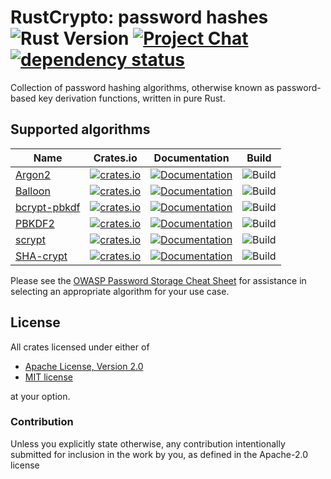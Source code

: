 # RustCrypto: password hashes ![Rust Version][rustc-image] [![Project Chat][chat-image]][chat-link] [![dependency status][deps-image]][deps-link]

Collection of password hashing algorithms, otherwise known as password-based key
derivation functions, written in pure Rust.

## Supported algorithms

| Name      | Crates.io  | Documentation | Build |
|-----------|------------|---------------|-------|
| [Argon2](https://en.wikipedia.org/wiki/Argon2)  | [![crates.io](https://img.shields.io/crates/v/argon2.svg)](https://crates.io/crates/argon2) | [![Documentation](https://docs.rs/argon2/badge.svg)](https://docs.rs/argon2) | ![Build](https://github.com/RustCrypto/password-hashes/workflows/argon2/badge.svg?branch=master&event=push) |
| [Balloon](https://en.wikipedia.org/wiki/Balloon_hashing)  | [![crates.io](https://img.shields.io/crates/v/balloon-hash.svg)](https://crates.io/crates/balloon-hash) | [![Documentation](https://docs.rs/balloon-hash/badge.svg)](https://docs.rs/balloon-hash) | ![Build](https://github.com/RustCrypto/password-hashes/workflows/balloon/badge.svg?branch=master&event=push) |
| [bcrypt-pbkdf](https://flak.tedunangst.com/post/bcrypt-pbkdf) | [![crates.io](https://img.shields.io/crates/v/bcrypt-pbkdf.svg)](https://crates.io/crates/bcrypt-pbkdf) | [![Documentation](https://docs.rs/bcrypt-pbkdf/badge.svg)](https://docs.rs/bcrypt-pbkdf) | ![Build](https://github.com/RustCrypto/password-hashes/workflows/bcrypt-pbkdf/badge.svg?branch=master&event=push) |
| [PBKDF2](https://en.wikipedia.org/wiki/PBKDF2)  | [![crates.io](https://img.shields.io/crates/v/pbkdf2.svg)](https://crates.io/crates/pbkdf2) | [![Documentation](https://docs.rs/pbkdf2/badge.svg)](https://docs.rs/pbkdf2) | ![Build](https://github.com/RustCrypto/password-hashes/workflows/pbkdf2/badge.svg?branch=master&event=push) |
| [scrypt](https://en.wikipedia.org/wiki/Scrypt)  | [![crates.io](https://img.shields.io/crates/v/scrypt.svg)](https://crates.io/crates/scrypt) | [![Documentation](https://docs.rs/scrypt/badge.svg)](https://docs.rs/scrypt) | ![Build](https://github.com/RustCrypto/password-hashes/workflows/scrypt/badge.svg?branch=master&event=push) |
| [SHA-crypt](https://www.akkadia.org/drepper/SHA-crypt.txt)    | [![crates.io](https://img.shields.io/crates/v/sha-crypt.svg)](https://crates.io/crates/sha-crypt) | [![Documentation](https://docs.rs/sha-crypt/badge.svg)](https://docs.rs/sha-crypt) | ![Build](https://github.com/RustCrypto/password-hashes/workflows/sha-crypt/badge.svg?branch=master&event=push) |

Please see the [OWASP Password Storage Cheat Sheet] for assistance in selecting
an appropriate algorithm for your use case.

## License

All crates licensed under either of

 * [Apache License, Version 2.0](http://www.apache.org/licenses/LICENSE-2.0)
 * [MIT license](http://opensource.org/licenses/MIT)

at your option.

### Contribution

Unless you explicitly state otherwise, any contribution intentionally submitted
for inclusion in the work by you, as defined in the Apache-2.0 license

[//]: # (badges)

[rustc-image]: https://img.shields.io/badge/rustc-1.41+-blue.svg
[chat-image]: https://img.shields.io/badge/zulip-join_chat-blue.svg
[chat-link]: https://rustcrypto.zulipchat.com/#narrow/stream/260046-password-hashes
[deps-image]: https://deps.rs/repo/github/RustCrypto/password-hashes/status.svg
[deps-link]: https://deps.rs/repo/github/RustCrypto/password-hashes

[//]: # (general links)

[OWASP Password Storage Cheat Sheet]: https://cheatsheetseries.owasp.org/cheatsheets/Password_Storage_Cheat_Sheet.html
